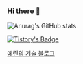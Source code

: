 ### Hi there 👋

<!--
**EririnG/EririnG** is a ✨ _special_ ✨ repository because its `README.md` (this file) appears on your GitHub profile.

Here are some ideas to get you started:

- 🔭 I’m currently working on ...
- 🌱 I’m currently learning ...
- 👯 I’m looking to collaborate on ...
- 🤔 I’m looking for help with ...
- 💬 Ask me about ...
- 📫 How to reach me: ...
- 😄 Pronouns: ...
- ⚡ Fun fact: ...
-->

![Anurag's GitHub stats](https://github-readme-stats.vercel.app/api?username=EririnG&show_icons=true&theme=radical)

[![Tistory's Badge](https://github-readme-tistory-card.vercel.app/api/badge?name=Erin)](https://github.com/loosie/github-readme-tistory-card)

[에린의 기술 블로그](https://erin-loft.tistory.com/)
